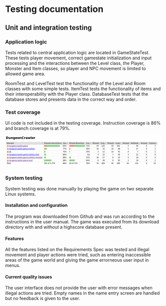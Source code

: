 # Testing documentation

## Unit and integration testing

### Application logic

Tests related to central application logic are located in GameStateTest. These tests player movement,
correct gamestate initialization and input processing and the interactions between the Level class, the Player,
Monster and Item classes, so player and NPC movement is limited to allowed game area.

RoomTest and LevelTest test the functionality of the Level and Room classes with some simple tests. 
ItemTest tests the functionality of items and their interoperability with the Player class. DatabaseTest tests
that the database stores and presents data in the correct way and order.

### Test coverage

UI code is not included in the testing coverage. Instruction coverage is 86% and branch coverage is at 79%.

![Test coverage](https://raw.githubusercontent.com/TheSamsai/otm-harjoitustyo/master/documentation/test-coverage.png)

### System testing

System testing was done manually by playing the game on two separate Linux systems.

#### Installation and configuration

The program was downloaded from Github and was run according to the instructions in the user manual. The game was executed
from its download directory with and without a highscore database present. 

#### Features

All the features listed on the Requirements Spec was tested and illegal movement and player actions were tried, such
as entering inaccessible areas of the game world and giving the game errorneous user input in menus.

#### Current quality issues

The user interface does not provide the user with error messages when illegal actions are tried. Empty names
in the name entry screen are handled but no feedback is given to the user.
